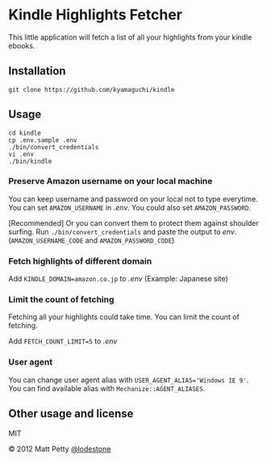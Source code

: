# Kindle Highlights Fetcher

This little application will fetch a list of all your highlights from your kindle ebooks.

## Installation

    git clone https://github.com/kyamaguchi/kindle

## Usage

    cd kindle
    cp .env.sample .env
    ./bin/convert_credentials
    vi .env
    ./bin/kindle

### Preserve Amazon username on your local machine

You can keep username and password on your local not to type everytime.
You can set `AMAZON_USERNAME` in _.env_.
You could also set `AMAZON_PASSWORD`.

[Recommended] Or you can convert them to protect them against shoulder surfing.
Run `./bin/convert_credentials` and paste the output to _env_.
(`AMAZON_USERNAME_CODE` and `AMAZON_PASSWORD_CODE`)

### Fetch highlights of different domain

Add `KINDLE_DOMAIN=amazon.co.jp` to _.env_ (Example: Japanese site)

### Limit the count of fetching

Fetching all your highlights could take time. You can limit the count of fetching.

Add `FETCH_COUNT_LIMIT=5` to _.env_

### User agent

You can change user agent alias with `USER_AGENT_ALIAS='Windows IE 9'`.
You can find available alias with `Mechanize::AGENT_ALIASES`.

## Other usage and license

MIT

© 2012 Matt Petty
[@lodestone](http://about.me/lodestone)

